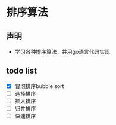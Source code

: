 # 排序算法

## 声明
* 学习各种排序算法，并用go语言代码实现

## todo list
- [x] 冒泡排序bubble sort
- [ ] 选择排序
- [ ] 插入排序
- [ ] 归并排序
- [ ] 快速排序
